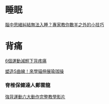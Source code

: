 
# 睡眠

[腦中思緒糾結無法入睡？專家教你數羊之外的小技巧](https://health.udn.com/health/story/6008/4734132)

# 背痛

[6個運動減輕下背疼痛](https://www.sportsplanetmag.com/article/desc/17030210395856241)

[塑造S曲線！來學貓伸展瑜珈操](https://www.top1health.com/Article/250/19146?page=3)

### 脊椎保健達人鄭雲龍

[強背運動六大動作完整教學影片](http://www.bodylearning.com.tw/mediareport/detail/23/?utm_source=youtube&utm_medium=ps&utm_content=speech6&utm_campaign=seo)

